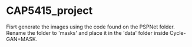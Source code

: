 # CAP5415_project

Fisrt generate the images using the code found on the PSPNet folder. Rename the folder to 'masks' and place it in the 'data'
folder inside Cycle-GAN+MASK.

